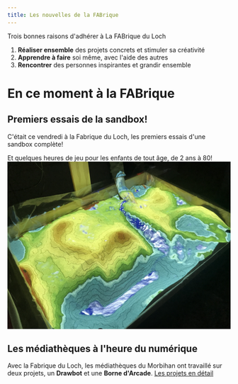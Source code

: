 ```yaml
---
title: Les nouvelles de la FABrique
---
```

Trois bonnes raisons d'adhérer à La FABrique du Loch
1. **Réaliser ensemble** des projets concrets et stimuler sa créativité
2. **Apprendre à faire** soi même, avec l'aide des autres
3. **Rencontrer** des personnes inspirantes et grandir ensemble

# En ce moment à la FABrique

## Premiers essais de la **sandbox**!
C'était ce vendredi à la Fabrique du Loch, les premiers essais d'une sandbox complète!

Et quelques heures de jeu pour les enfants de tout âge, de 2 ans à 80!
![Sandbox](assets/images/sandbox/Sandbox.jpg)

## Les médiathèques à l'heure du numérique
Avec la Fabrique du Loch, les médiathèques du Morbihan ont travaillé sur deux projets, un **Drawbot** et une **Borne d'Arcade**.
[Les projets en détail](mediatheques2018.md)
